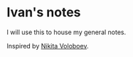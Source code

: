 # Ivan's notes

I will use this to house my general notes. 

Inspired by [Nikita Voloboev](https://wiki.nikitavoloboev.xyz/).

